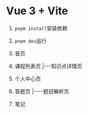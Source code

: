 # Vue 3 + Vite

1. `pnpm install`安装依赖
2. `pnpm dev`运行



1. 首页

2. 课程列表页
   |---知识点详情页

4. 个人中心页

5. 答题页
   |----题目解析页
6. 笔记